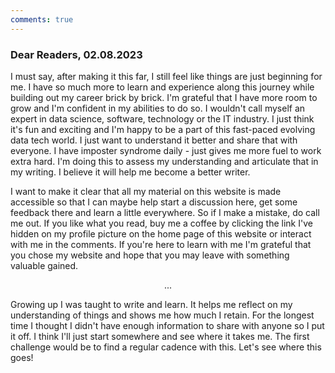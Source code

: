 ```yaml
---
comments: true
---
```


### Dear Readers, 02.08.2023

<p class="initial-letter">
<span>I</span> must say, after making it this far, I still feel like things are just beginning for me. I have so much more to learn and experience along this journey while building out my career brick by brick. I'm grateful that I have more room to grow and I'm confident in my abilities to do so. I wouldn't call myself an expert in data science, software, technology or the IT industry. I just think it's fun and exciting and I'm happy to be a part of this fast-paced evolving data tech world. I just want to understand it better and share that with everyone. I have imposter syndrome daily - just gives me more fuel to work extra hard. I'm doing this to assess my understanding and articulate that in my writing. I believe it will help me become a better writer. </p>

<p>I want to make it clear that all my material on this website is made accessible so that I can maybe help start a discussion here, get some feedback there and learn a little everywhere. So if I make a mistake, do call me out. If you like what you read, buy me a coffee by clicking the link I've hidden on my profile picture on the home page of this website or interact with me in the comments. If you're here to learn with me I'm grateful that you chose my website and hope that you may leave with something valuable gained. </p>

<p style="text-align: center;">...</p>

<p>Growing up I was taught to write and learn. It helps me reflect on my understanding of things and shows me how much I retain. For the longest time I thought I didn't have enough information to share with anyone so I put it off. I think I'll just start somewhere and see where it takes me. The first challenge would be to find a regular cadence with this. Let's see where this goes! </p>